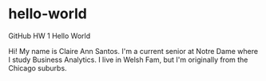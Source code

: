 # hello-world
GitHub HW 1 Hello World

Hi! My name is Claire Ann Santos. I'm a current senior at Notre Dame where I study Business Analytics. I live in Welsh Fam, but I'm originally from the Chicago suburbs.

